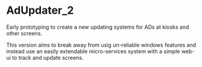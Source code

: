 # AdUpdater_2

Early prototyping to create a new updating systems for ADs at kiosks and other screens. 

This version aims to break away from usig un-reliable windows features and instead use an easily extendable micro-services system with a simple web-ui to track and update screens. 
